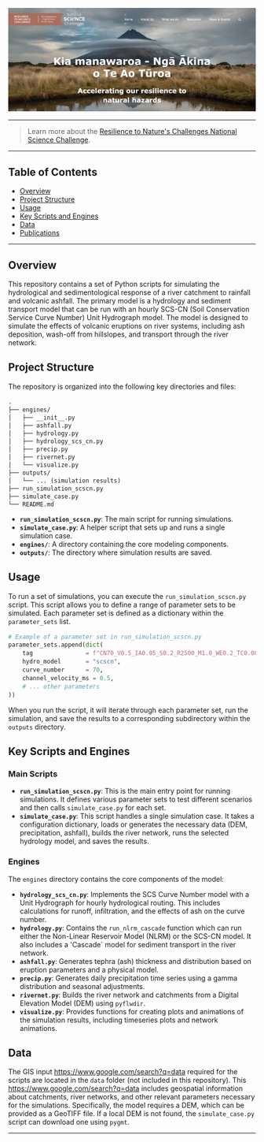 ![RNC2 project](https://github.com/37stu37/rnc2_scripts/blob/main/project%20image.png)

-----

> Learn more about the [Resilience to Nature's Challenges National Science Challenge](https://resiliencechallenge.nz/).

-----

## Table of Contents

  - [Overview](https://www.google.com/search?q=%23overview)
  - [Project Structure](https://www.google.com/search?q=%23project-structure)
  - [Usage](https://www.google.com/search?q=%23usage)
  - [Key Scripts and Engines](https://www.google.com/search?q=%23key-scripts-and-engines)
  - [Data](https://www.google.com/search?q=%23data)
  - [Publications](https://www.google.com/search?q=%23publications)

-----

## Overview

This repository contains a set of Python scripts for simulating the hydrological and sedimentological response of a river catchment to rainfall and volcanic ashfall. The primary model is a hydrology and sediment transport model that can be run with an hourly SCS-CN (Soil Conservation Service Curve Number) Unit Hydrograph model. The model is designed to simulate the effects of volcanic eruptions on river systems, including ash deposition, wash-off from hillslopes, and transport through the river network.

## Project Structure

The repository is organized into the following key directories and files:

```
.
├── engines/
│   ├── __init__.py
│   ├── ashfall.py
│   ├── hydrology.py
│   ├── hydrology_scs_cn.py
│   ├── precip.py
│   ├── rivernet.py
│   └── visualize.py
├── outputs/
│   └── ... (simulation results)
├── run_simulation_scscn.py
├── simulate_case.py
└── README.md
```

  - **`run_simulation_scscn.py`**: The main script for running simulations.
  - **`simulate_case.py`**: A helper script that sets up and runs a single simulation case.
  - **`engines/`**: A directory containing the core modeling components.
  - **`outputs/`**: The directory where simulation results are saved.

## Usage

To run a set of simulations, you can execute the `run_simulation_scscn.py` script. This script allows you to define a range of parameter sets to be simulated. Each parameter set is defined as a dictionary within the `parameter_sets` list.

```python
# Example of a parameter set in run_simulation_scscn.py
parameter_sets.append(dict(
    tag               = f"CN70_V0.5_IA0.05_S0.2_R2500_M1.0_WE0.2_TC0.0005_AM10.0",
    hydro_model       = "scscn",
    curve_number      = 70,
    channel_velocity_ms = 0.5,
    # ... other parameters
))
```

When you run the script, it will iterate through each parameter set, run the simulation, and save the results to a corresponding subdirectory within the `outputs` directory.

## Key Scripts and Engines

### Main Scripts

  - **`run_simulation_scscn.py`**: This is the main entry point for running simulations. It defines various parameter sets to test different scenarios and then calls `simulate_case.py` for each set.
  - **`simulate_case.py`**: This script handles a single simulation case. It takes a configuration dictionary, loads or generates the necessary data (DEM, precipitation, ashfall), builds the river network, runs the selected hydrology model, and saves the results.

### Engines

The `engines` directory contains the core components of the model:

  - **`hydrology_scs_cn.py`**: Implements the SCS Curve Number model with a Unit Hydrograph for hourly hydrological routing. This includes calculations for runoff, infiltration, and the effects of ash on the curve number.
  - **`hydrology.py`**: Contains the `run_nlrm_cascade` function which can run either the Non-Linear Reservoir Model (NLRM) or the SCS-CN model. It also includes a 'Cascade` model for sediment transport in the river network.
  - **`ashfall.py`**: Generates tephra (ash) thickness and distribution based on eruption parameters and a physical model.
  - **`precip.py`**: Generates daily precipitation time series using a gamma distribution and seasonal adjustments.
  - **`rivernet.py`**: Builds the river network and catchments from a Digital Elevation Model (DEM) using `pyflwdir`.
  - **`visualize.py`**: Provides functions for creating plots and animations of the simulation results, including timeseries plots and network animations.

## Data

The GIS input https://www.google.com/search?q=data required for the scripts are located in the `data` folder (not included in this repository). This https://www.google.com/search?q=data includes geospatial information about catchments, river networks, and other relevant parameters necessary for the simulations. Specifically, the model requires a DEM, which can be provided as a GeoTIFF file. If a local DEM is not found, the `simulate_case.py` script can download one using `pygmt`.

-----
